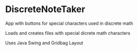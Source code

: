 # DiscreteNoteTaker
App with buttons for special characters used in discrete math

Loads and creates files with special dicrete math characters

Uses Java Swing and Gridbag Layout

